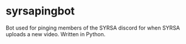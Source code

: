 # syrsapingbot
Bot used for pinging members of the SYRSA discord for when SYRSA uploads a new video. Written in Python.
